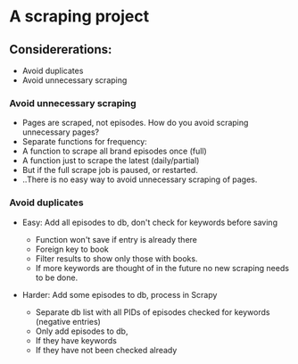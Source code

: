 # A scraping project

## Considererations:

- Avoid duplicates
- Avoid unnecessary scraping

### Avoid unnecessary scraping

- Pages are scraped, not episodes. How do you avoid scraping unnecessary pages?
- Separate functions for frequency:
- A function to scrape all brand episodes once (full)
- A function just to scrape the latest (daily/partial)
- But if the full scrape job is paused, or restarted.
- ..There is no easy way to avoid unnecessary scraping of pages.

### Avoid duplicates

- Easy: Add all episodes to db, don't check for keywords before saving

  - Function won't save if entry is already there
  - Foreign key to book
  - Filter results to show only those with books.
  - If more keywords are thought of in the future no new scraping needs to be done.

- Harder: Add some episodes to db, process in Scrapy
  - Separate db list with all PIDs of episodes checked for keywords (negative entries)
  - Only add episodes to db,
  - If they have keywords
  - If they have not been checked already

